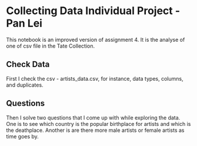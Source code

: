 # Collecting Data Individual Project - Pan Lei
This notebook is an improved version of assignment 4. It is the analyse of one of csv file in the Tate Collection.
## Check Data
First I check the csv - artists_data.csv, for instance, data types, columns, and duplicates.
## Questions
Then I solve two questions that I come up with while exploring the data. One is to see which country is the popular birthplace for artists and which is the deathplace. Another is are there more male artists or female artists as time goes by.
